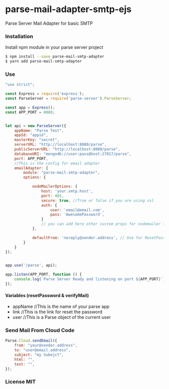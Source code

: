 # parse-mail-adapter-smtp-ejs
Parse Server Mail Adapter for basic SMTP

### Installation

Install npm module in your parse server project

```sh
$ npm install --save parse-mail-smtp-adapter
$ yarn add parse-mail-smtp-adapter
```

### Use


```js
"use strict";

const Express = require('express');
const ParseServer = require('parse-server').ParseServer;

const app = Express();
const APP_PORT = 8080;


let api = new ParseServer({
    appName: "Parse Test",
    appId: "appid",
    masterKey: "secret",
    serverURL: "http://localhost:8080/parse",
    publicServerURL: "http://localhost:8080/parse",
    databaseURI: "mongodb://user:pass@host:27017/parse",
    port: APP_PORT,
    //This is the config for email adapter
    emailAdapter: {
        module: "parse-mail-smtp-adapter",
        options: {

            nodeMailerOptions: {
                host: 'your.smtp.host',
                port: 465,
                secure: true, //True or false if you are using ssl 
                auth: {
                    user: 'email@email.com',
                    pass: 'AwesomePassword',
                }
                // you can add here other custom props for nodemailer like "tls"...
            },

            defaultFrom: 'noreply@sender.address', // Use for ResetPassword, VerifyEmail            
        }
    }
});


app.use('/parse', api);

app.listen(APP_PORT, function () {
	console.log(`Parse Server Ready and listening on port ${APP_PORT}`);
});
```

#### Variables (resetPassword & verifyMail)
- appName //This is the name of your parse app
- link //This is the link for reset the password
- user //This is a Parse object of the current user


### Send Mail From Cloud Code

```js
Parse.Cloud.sendEmail({
    from: "your@sender.address",
    to: "user@email.address",
    subject: "my Subejct",
    html: "",
    text: "",
});
```


### License MIT
